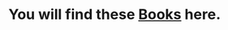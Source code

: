 
# You will find these [Books](https://github.com/hamim-24/Software-Engineering-Course/tree/main/1st-Semister/Calculus-1/Books) here.

